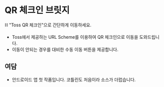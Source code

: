 # QR 체크인 브릿지
⛓ "Toss QR 체크인"으로 간단하게 이동하세요.

- Toss에서 제공하는 URL Scheme를 이용하여 QR 체크인으로 이동을 도와드립니다.
- 이동이 안되는 경우를 대비한 수동 이동 버튼을 제공합니다.

## 여담

- 안드로이드 앱 첫 작품입니다. 코틀린도 처음이라 소스가 더럽습니다.
